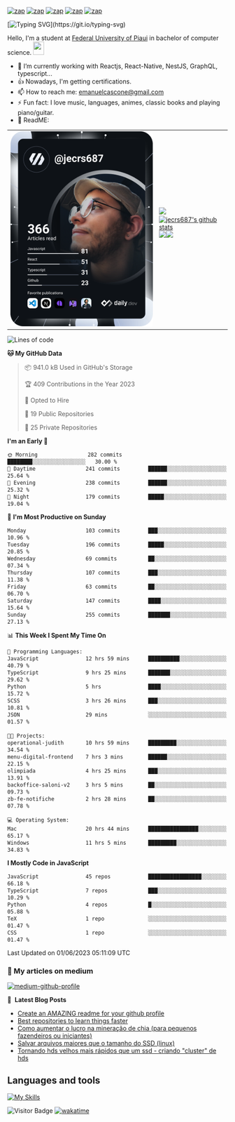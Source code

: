 


[![zap](https://img.shields.io/badge/Telegram-2CA5E0?style=for-the-badge&logo=telegram&logoColor=white)](https://telegram.me/jecrs687)
[![zap](https://img.shields.io/badge/Messenger-00B2FF?style=for-the-badge&logo=messenger&logoColor=white)](https://www.messenger.com/t/jecrs687)
[![zap](https://img.shields.io/badge/Discord-7289DA?style=for-the-badge&logo=discord&logoColor=white)](https://discordapp.com/users/551785804888932354)
[![zap](https://img.shields.io/badge/Instagram-E4405F?style=for-the-badge&logo=instagram&logoColor=white)](https://www.instagram.com/jecrs687/)
[![zap]( https://img.shields.io/badge/LinkedIn-0077B5?style=for-the-badge&logo=linkedin&logoColor=white)](https://www.linkedin.com/in/jecrs687/)

[![Typing SVG](https://readme-typing-svg.herokuapp.com?lines=Hi%2C+I'm+happy+because+you+are+here!!!)](https://git.io/typing-svg)

Hello, I'm a student at [Federal University of Piaui](https://ufpi.br/) in bachelor of computer science. <a href="https://www.gautamkrishnar.com/"><img src="https://media.giphy.com/media/hvRJCLFzcasrR4ia7z/giphy.gif" width="25px" height="30px"></a>

- 🍃 I’m currently working with Reactjs, React-Native, NestJS, GraphQL, typescript...
- 👍 Nowadays, I'm getting certifications.
- 📫 How to reach me: emanuelcascone@gmail.com
- ⚡ Fun fact: I love music, languages, animes, classic books and playing piano/guitar.
- 🫣 ReadME: 

<table cellspacing="0" cellpadding="0" style="width: fit-content; border:0; max-width: fit-content">
        <tr>
                <td>
                        <a href="https://app.daily.dev/jecrs687">
                                <img src="https://github.com/jecrs687/jecrs687/blob/main/devcard.svg"
                                        width="400" alt="Emanuel Cascone's Dev Card" />
                        </a>
                </td>
                <td>
                        <table style="width: fit-content; border:0;">
                                <tr>
                                        <a href="https://github.com/jecrs687">
                                                <img src="https://github-readme-stats.vercel.app/api/wakatime?username=jecrs687&langs_count=10&layout=compact&custom_title=Emanuel%20Cascone%20WakaTime&theme=dark&hide_border=true"
                                                        width="400">
                                        </a>
                                </tr>
                          <br/>
                                <tr>
                                        <a href="https://github.com/jecrs687">
                                               <img aling="center"
                                                        src="https://github-readme-stats.vercel.app/api?username=jecrs687&show_icons=true&include_all_commits=true&theme=dark&hide_border=true&count_private=true&ring_color=pink"
                                                        alt="jecrs687's github stats" width="400"/>
                                        </a> 
                                </tr>
                          <br/>
                                <tr> 
                                              <a href="https://github.com/jecrs687">
                                                                   <img src="https://github-readme-stats.vercel.app/api/top-langs/?username=jecrs687&layout=compact&theme=dark&hide_border=true&langs_count=6"
                                                                          width="190" /></a><a
                                                                  href="https://spotify-github-profile.vercel.app/api/view?uid=31tl7hwnjbfgpjinrrnzwnitba7e&redirect=true"><img aling="center"
                                                                          src="https://spotify-github-profile.vercel.app/api/view?uid=31tl7hwnjbfgpjinrrnzwnitba7e&cover_image=true&theme=novatorem&show_offline=true&background_color=000000&bar_color=53b14f&bar_color_cover=false"
                                                                          width="190" />
                                                          </a>       
                                </tr>
                        </table>
                </td>
        </tr>
</table>

<!--START_SECTION:waka-->
![Lines of code](https://img.shields.io/badge/From%20Hello%20World%20I%27ve%20Written-4.9%20million%20lines%20of%20code-blue)

**🐱 My GitHub Data** 

> 📦 941.0 kB Used in GitHub's Storage 
 > 
> 🏆 409 Contributions in the Year 2023
 > 
> 💼 Opted to Hire
 > 
> 📜 19 Public Repositories 
 > 
> 🔑 25 Private Repositories 
 > 
**I'm an Early 🐤** 

```text
🌞 Morning                282 commits         ████████░░░░░░░░░░░░░░░░░   30.00 % 
🌆 Daytime                241 commits         ██████░░░░░░░░░░░░░░░░░░░   25.64 % 
🌃 Evening                238 commits         ██████░░░░░░░░░░░░░░░░░░░   25.32 % 
🌙 Night                  179 commits         █████░░░░░░░░░░░░░░░░░░░░   19.04 % 
```
📅 **I'm Most Productive on Sunday** 

```text
Monday                   103 commits         ███░░░░░░░░░░░░░░░░░░░░░░   10.96 % 
Tuesday                  196 commits         █████░░░░░░░░░░░░░░░░░░░░   20.85 % 
Wednesday                69 commits          ██░░░░░░░░░░░░░░░░░░░░░░░   07.34 % 
Thursday                 107 commits         ███░░░░░░░░░░░░░░░░░░░░░░   11.38 % 
Friday                   63 commits          ██░░░░░░░░░░░░░░░░░░░░░░░   06.70 % 
Saturday                 147 commits         ████░░░░░░░░░░░░░░░░░░░░░   15.64 % 
Sunday                   255 commits         ███████░░░░░░░░░░░░░░░░░░   27.13 % 
```


📊 **This Week I Spent My Time On** 

```text
💬 Programming Languages: 
JavaScript               12 hrs 59 mins      ██████████░░░░░░░░░░░░░░░   40.79 % 
TypeScript               9 hrs 25 mins       ███████░░░░░░░░░░░░░░░░░░   29.62 % 
Python                   5 hrs               ████░░░░░░░░░░░░░░░░░░░░░   15.72 % 
SCSS                     3 hrs 26 mins       ███░░░░░░░░░░░░░░░░░░░░░░   10.81 % 
JSON                     29 mins             ░░░░░░░░░░░░░░░░░░░░░░░░░   01.57 % 

🐱‍💻 Projects: 
operational-judith       10 hrs 59 mins      █████████░░░░░░░░░░░░░░░░   34.54 % 
menu-digital-frontend    7 hrs 3 mins        ██████░░░░░░░░░░░░░░░░░░░   22.15 % 
olimpiada                4 hrs 25 mins       ███░░░░░░░░░░░░░░░░░░░░░░   13.91 % 
backoffice-saloni-v2     3 hrs 5 mins        ██░░░░░░░░░░░░░░░░░░░░░░░   09.73 % 
zb-fe-notifiche          2 hrs 28 mins       ██░░░░░░░░░░░░░░░░░░░░░░░   07.78 % 

💻 Operating System: 
Mac                      20 hrs 44 mins      ████████████████░░░░░░░░░   65.17 % 
Windows                  11 hrs 5 mins       █████████░░░░░░░░░░░░░░░░   34.83 % 
```

**I Mostly Code in JavaScript** 

```text
JavaScript               45 repos            █████████████████░░░░░░░░   66.18 % 
TypeScript               7 repos             ███░░░░░░░░░░░░░░░░░░░░░░   10.29 % 
Python                   4 repos             █░░░░░░░░░░░░░░░░░░░░░░░░   05.88 % 
TeX                      1 repo              ░░░░░░░░░░░░░░░░░░░░░░░░░   01.47 % 
CSS                      1 repo              ░░░░░░░░░░░░░░░░░░░░░░░░░   01.47 % 
```




 Last Updated on 01/06/2023 05:11:09 UTC
<!--END_SECTION:waka-->

### 📖 My articles on medium

  [![medium-github-profile](https://github-readme-medium-recent-article.vercel.app/medium/@jecrs687/0)](https://github-readme-medium-recent-article.vercel.app/medium/@jecrs687/0)

📕 &nbsp;**Latest Blog Posts**

<!-- BLOG-POST-LIST:START -->
- [Create an AMAZING readme for your github profile](https://dev.to/jecrs687/create-a-amazing-readme-for-your-github-profile-3jj0)
- [Best repositories to learn things faster](https://dev.to/jecrs687/best-repositories-to-learn-something-different-487c)
- [Como aumentar o lucro na mineração de chia &lpar;para pequenos fazendeiros ou iniciantes&rpar;](https://dev.to/jecrs687/como-aumentar-o-lucro-com-a-chia-para-pequenos-fazendeiros-ou-iniciantes-1o2b)
- [Salvar arquivos maiores que o tamanho do SSD &lpar;linux&rpar;](https://dev.to/jecrs687/criar-plots-em-ssds-com-menos-de-249g-livres-linux-2o0e)
- [Tornando hds velhos mais rápidos que um ssd - criando &quot;cluster&quot; de hds](https://dev.to/jecrs687/criando-plots-chias-em-hds-usando-o-maximo-de-desempenho-no-linux-4ecf)
<!-- BLOG-POST-LIST:END -->

## Languages and tools

  [![My Skills](https://skillicons.dev/icons?i=nodejs,javascript,typescript,c,python,vscode,linux,docker,mysql,mongodb,redis,heroku,html,css,scss,aws,react,nestjs,nextjs,graphql,express,firebase,github,wordpress,discord)](https://skillicons.dev)
  
![Visitor Badge](https://visitor-badge.laobi.icu/badge?page_id=jecrs687.jecrs687)
[![wakatime](https://wakatime.com/badge/user/777fc214-6eb8-4627-8c93-467c3ac7e028.svg)](https://wakatime.com/@777fc214-6eb8-4627-8c93-467c3ac7e028)
